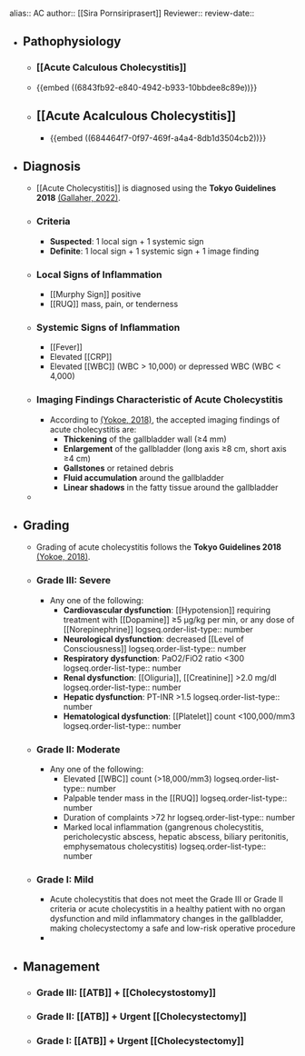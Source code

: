 alias:: AC
author:: [[Sira Pornsiriprasert]] 
Reviewer::
review-date::

- ## Pathophysiology
	- ### [[Acute Calculous Cholecystitis]]
	- {{embed ((6843fb92-e840-4942-b933-10bbdee8c89e))}}
	- ## [[Acute Acalculous Cholecystitis]]
		- {{embed ((684464f7-0f97-469f-a4a4-8db1d3504cb2))}}
- ## Diagnosis
	- [[Acute Cholecystitis]] is diagnosed using the **Tokyo Guidelines 2018** [(Gallaher, 2022)]([[References/gallaherAcuteCholecystitisReview2022]]).
	- ### Criteria
		- **Suspected**: 1 local sign + 1 systemic sign
		- **Definite**: 1 local sign + 1 systemic sign + 1 image finding
	- ### Local Signs of Inflammation
		- [[Murphy Sign]] positive
		- [[RUQ]] mass, pain, or tenderness
	- ### Systemic Signs of Inflammation
		- [[Fever]]
		- Elevated [[CRP]]
		- Elevated [[WBC]] (WBC > 10,000) or depressed WBC (WBC < 4,000)
	- ### Imaging Findings Characteristic of Acute Cholecystitis
		- According to [(Yokoe, 2018)]([[References/yokoeTokyoGuidelines20182018]]), the accepted imaging findings of acute cholecystitis are:
			- **Thickening** of the gallbladder wall (≥4 mm)
			- **Enlargement** of the gallbladder (long axis ≥8 cm, short axis ≥4 cm)
			- **Gallstones** or retained debris
			- **Fluid accumulation** around the gallbladder
			- **Linear shadows** in the fatty tissue around the gallbladder
	-
- ## Grading
	- Grading of acute cholecystitis follows the **Tokyo Guidelines 2018** [(Yokoe, 2018)]([[References/yokoeTokyoGuidelines20182018]]).
	- ### Grade III: Severe
		- Any one of the following:
			- **Cardiovascular dysfunction**: [[Hypotension]] requiring treatment with [[Dopamine]] ≥5 μg/kg per min, or any dose of [[Norepinephrine]]
			  logseq.order-list-type:: number
			- **Neurological dysfunction**: decreased [[Level of Consciousness]]
			  logseq.order-list-type:: number
			- **Respiratory dysfunction**: PaO2/FiO2 ratio <300
			  logseq.order-list-type:: number
			- **Renal dysfunction**: [[Oliguria]], [[Creatinine]] >2.0 mg/dl
			  logseq.order-list-type:: number
			- **Hepatic dysfunction**: PT-INR >1.5
			  logseq.order-list-type:: number
			- **Hematological dysfunction**: [[Platelet]] count <100,000/mm3
			  logseq.order-list-type:: number
	- ### Grade II: Moderate
		- Any one of the following:
			- Elevated [[WBC]] count (>18,000/mm3)
			  logseq.order-list-type:: number
			- Palpable tender mass in the [[RUQ]]
			  logseq.order-list-type:: number
			- Duration of complaints >72 hr
			  logseq.order-list-type:: number
			- Marked local inflammation (gangrenous cholecystitis, pericholecystic abscess, hepatic abscess, biliary peritonitis, emphysematous cholecystitis)
			  logseq.order-list-type:: number
	- ### Grade I: Mild
		- Acute cholecystitis that does not meet the Grade III or Grade II criteria or acute cholecystitis in a healthy patient with no organ dysfunction and mild inflammatory changes in the gallbladder, making cholecystectomy a safe and low-risk operative procedure
		-
- ## Management
	- ### Grade III: [[ATB]] + [[Cholecystostomy]]
	- ### Grade II: [[ATB]] + Urgent [[Cholecystectomy]]
	- ### Grade I: [[ATB]] + Urgent [[Cholecystectomy]]